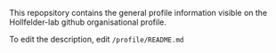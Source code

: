 This repopsitory contains the general profile information visible on the Hollfelder-lab github organisational profile. 

To edit the description, edit `/profile/README.md`
